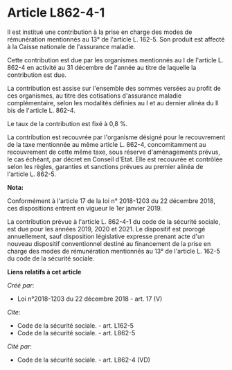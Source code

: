 # Article L862-4-1

Il est institué une contribution à la prise en charge des modes de rémunération mentionnés au 13° de l'article L. 162-5. Son
produit est affecté à la Caisse nationale de l'assurance maladie. 

Cette contribution est due par les organismes mentionnés au I de l'article L. 862-4 en activité au 31 décembre de l'année au
titre de laquelle la contribution est due. 

La contribution est assise sur l'ensemble des sommes versées au profit de ces organismes, au titre des cotisations
d'assurance maladie complémentaire, selon les modalités définies au I et au dernier alinéa du II bis de l'article L. 862-4. 

Le taux de la contribution est fixé à 0,8 %. 

La contribution est recouvrée par l'organisme désigné pour le recouvrement de la taxe mentionnée au même article L. 862-4,
concomitamment au recouvrement de cette même taxe, sous réserve d'aménagements prévus, le cas échéant, par décret en Conseil
d'Etat. Elle est recouvrée et contrôlée selon les règles, garanties et sanctions prévues au premier alinéa de l'article L.
862-5.

**Nota:**

Conformément à l'article 17 de la loi n° 2018-1203 du 22 décembre 2018, ces dispositions entrent en vigueur le 1er janvier
2019.

La contribution prévue à l'article L. 862-4-1 du code de la sécurité sociale, est due pour les années 2019, 2020 et 2021. Le
dispositif est prorogé annuellement, sauf disposition législative expresse prenant acte d'un nouveau dispositif conventionnel
destiné au financement de la prise en charge des modes de rémunération mentionnés au 13° de l'article L. 162-5 du code de la
sécurité sociale.

**Liens relatifs à cet article**

_Créé par_:

  - Loi n°2018-1203 du 22 décembre 2018 - art. 17 (V)

_Cite_:

  - Code de la sécurité sociale. - art. L162-5
  - Code de la sécurité sociale. - art. L862-5

_Cité par_:

  - Code de la sécurité sociale. - art. L862-4 (VD)
